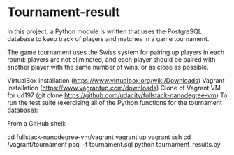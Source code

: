 # Tournament-result

In this project, a Python module is written that uses the PostgreSQL database to keep track of players and matches in a game tournament.

The game tournament uses the Swiss system for pairing up players in each round: players are not eliminated, and each player should be paired with another player with the same number of wins, or as close as possible.

VirtualBox installation (https://www.virtualbox.org/wiki/Downloads)
Vagrant installation (https://www.vagrantup.com/downloads)
Clone of Vagrant VM for ud197 (git clone https://github.com/udacity/fullstack-nanodegree-vm)
To run the test suite (exercising all of the Python functions for the tournament database):

From a GitHub shell:

cd fullstack-nanodegree-vm/vagrant
vagrant up
vagrant ssh
cd /vagrant/tournament
psql -f tournament.sql
python tournament_results.py
